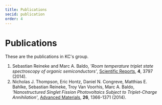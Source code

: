 ```yaml
---
title: Publications
secid: publication
order: 4
---
```



Publications
============

These are the publications in KC's group.


1. Sebastian Reineke and Marc A. Baldo, *'Room temperature triplet state spectroscopy of organic semiconductors'*, [Scientific Reports][1], **4**, 3797 (2014).
2. Nicholas J. Thompson, Eric Hontz, Daniel N. Congreve, Matthias E. Bahlke, Sebastian Reineke, Troy Van Voorhis, Marc A. Baldo, *'Nanostructured Singlet Fission Photovoltaics Subject to Triplet-Charge Annihilation'*, [Advanced Materials][2], **26**, 1366-1371 (2014).




[1]: http://www.nature.com/srep/2014/140121/srep03797/full/srep03797.html
[2]: http://onlinelibrary.wiley.com/doi/10.1002/adma.201304588/abstract


